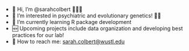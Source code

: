 - 👋 Hi, I’m @sarahcolbert 👩🏻‍💻
- 🧐 I’m interested in psychiatric and evolutionary genetics! 🧠🧬
- 🌱 I’m currently learning R package development
- 🆕 Upcoming projects include data organization and developing best practices for our lab!
- 📧 How to reach me: sarah.colbert@wustl.edu

<!---
sarahcolbert/sarahcolbert is a ✨ special ✨ repository because its `README.md` (this file) appears on your GitHub profile.
You can click the Preview link to take a look at your changes.
--->
